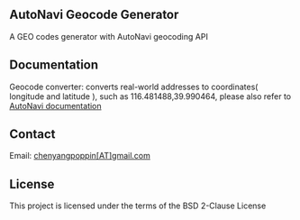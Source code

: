 <h2>AutoNavi Geocode Generator</h2>
<p>A GEO codes generator with AutoNavi geocoding API</p>

<h2>Documentation</h2>
<p>
  Geocode converter: converts real-world addresses to coordinates( longitude and latitude ), such as 116.481488,39.990464, please also refer to 
  <a target="_blank" href="https://lbs.amap.com/api/webservice/guide/api/georegeo">AutoNavi documentation</a>
</p>

<h2>Contact</h2>
<p>
  Email: <a href="mailto:chenyangpoppin@gmail.com">chenyangpoppin[AT]gmail.com</a>
</p>

<h2>License</h2>
<p>
  This project is licensed under the terms of the BSD 2-Clause License
</p>
